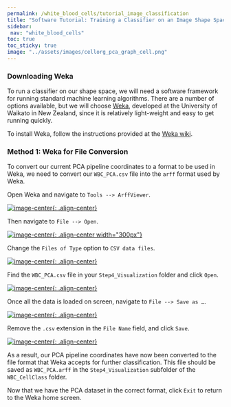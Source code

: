 ```yaml
---
permalink: /white_blood_cells/tutorial_image_classification
title: "Software Tutorial: Training a Classifier on an Image Shape Space"
sidebar:
 nav: "white_blood_cells"
toc: true
toc_sticky: true
image: "../assets/images/cellorg_pca_graph_cell.png"
---
```


### Downloading Weka

To run a classifier on our shape space, we will need a software framework for running standard machine learning algorithms. There are a number of options available, but we will choose <a href="https://www.cs.waikato.ac.nz/ml/weka/" target="_blank">Weka</a>, developed at the University of Waikato in New Zealand, since it is relatively light-weight and easy to get running quickly.

To install Weka, follow the instructions provided at the <a href="https://waikato.github.io/weka-wiki/downloading_weka/" target="_blank">Weka wiki</a>.

### Method 1: Weka for File Conversion

To convert our current PCA pipeline coordinates to a format to be used in Weka, we need to convert our `WBC_PCA.csv` file into the `arff` format used by Weka.

Open Weka and navigate to `Tools --> ArffViewer`.

[![image-center](../assets/images/600px/cellorg_step_2.png){: .align-center}](../assets/images/cellorg_step_2.png)


Then navigate to `File --> Open`.

[![image-center](../assets/images/600px/cellorg_step_3.png){: .align-center width="300px"}](../assets/images/cellorg_step_3.png)

Change the `Files of Type` option to `CSV data files`.

[![image-center](../assets/images/600px/cellorg_step_4.png){: .align-center}](../assets/images/cellorg_step_4.png)

Find the `WBC_PCA.csv` file in your `Step4_Visualization` folder and click `Open`.

[![image-center](../assets/images/600px/cellorg_step_5.png){: .align-center}](../assets/images/cellorg_step_5.png)

Once all the data is loaded on screen, navigate to `File --> Save as …`.

[![image-center](../assets/images/600px/cellorg_step_6.png){: .align-center}](../assets/images/cellorg_step_6.png)

Remove the `.csv` extension in the `File Name` field, and click `Save`.

[![image-center](../assets/images/600px/cellorg_step_7.png){: .align-center}](../assets/images/cellorg_step_7.png)

As a result, our PCA pipeline coordinates have now been converted to the file format that Weka accepts for further classification. This file should be saved as `WBC_PCA.arff` in the `Step4_Visualization` subfolder of the `WBC_CellClass` folder.

Now that we have the PCA dataset in the correct format, click `Exit` to return to the Weka home screen.
